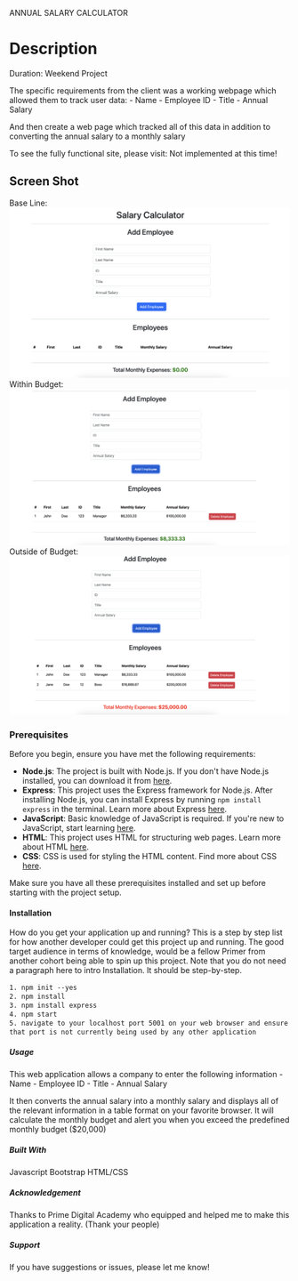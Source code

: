 ANNUAL SALARY CALCULATOR

# Description
Duration: Weekend Project

The specific requirements from the client was a working webpage which allowed them to track user data:
    - Name
    - Employee ID
    - Title
    - Annual Salary

And then create a web page which tracked all of this data in addition to converting the annual salary to a monthly salary

To see the fully functional site, please visit: Not implemented at this time!

## Screen Shot
Base Line: ![Image of the project with no employees added ](./server/public/assets/image.png)
Within Budget: ![Image of the project when its within budget with 1 employee](./server/public/assets/image-1.png)
Outside of Budget: ![Image of the project when its outside of the budget](./server/public/assets/outside-budget.png)

### Prerequisites
Before you begin, ensure you have met the following requirements:

- **Node.js**: The project is built with Node.js. If you don't have Node.js installed, you can download it from [here](https://nodejs.org/).
- **Express**: This project uses the Express framework for Node.js. After installing Node.js, you can install Express by running `npm install express` in the terminal. Learn more about Express [here](https://expressjs.com/).
- **JavaScript**: Basic knowledge of JavaScript is required. If you're new to JavaScript, start learning [here](https://developer.mozilla.org/en-US/docs/Web/JavaScript/Guide).
- **HTML**: This project uses HTML for structuring web pages. Learn more about HTML [here](https://developer.mozilla.org/en-US/docs/Web/HTML).
- **CSS**: CSS is used for styling the HTML content. Find more about CSS [here](https://developer.mozilla.org/en-US/docs/Web/CSS).

Make sure you have all these prerequisites installed and set up before starting with the project setup.

#### Installation
How do you get your application up and running? This is a step by step list for how another developer could get this project up and running. The good target audience in terms of knowledge, would be a fellow Primer from another cohort being able to spin up this project. Note that you do not need a paragraph here to intro Installation. It should be step-by-step.

    1. npm init --yes
    2. npm install
    3. npm install express
    4. npm start
    5. navigate to your localhost port 5001 on your web browser and ensure that port is not currently being used by any other application

##### Usage
This web application allows a company to enter the following information
    - Name
    - Employee ID
    - Title
    - Annual Salary

It then converts the annual salary into a monthly salary and displays all of the relevant information in a table format on your favorite browser. It will calculate the monthly budget and alert you when you exceed the predefined monthly budget ($20,000)

##### Built With
Javascript
Bootstrap
HTML/CSS

##### Acknowledgement
Thanks to Prime Digital Academy who equipped and helped me to make this application a reality. (Thank your people)

##### Support
If you have suggestions or issues, please let me know!
